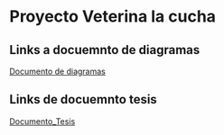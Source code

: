 # Proyecto Veterina la cucha
## Links a docuemnto de diagramas

[Documento de diagramas](https://docs.google.com/document/d/1LQO2MToAFLjsmfHMEtaHMNgcC2pTqcuNrIlhqEyJZqk/edit?usp=sharing)
## Links de docuemnto tesis

[Documento_Tesis](https://docs.google.com/document/d/1nzVrZ4r2uNMaKcOJUtP5nHdKVUvF9E-6hl5mMrEZeQI/edit?usp=sharing)

